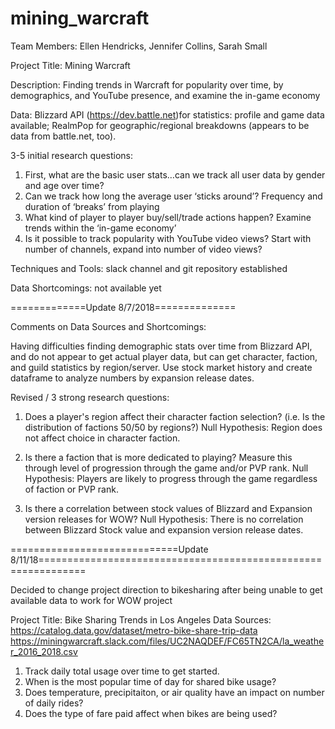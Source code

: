 # mining_warcraft

Team Members: Ellen Hendricks, Jennifer Collins, Sarah Small

Project Title: Mining Warcraft

Description:  Finding trends in Warcraft for popularity over time, by demographics, and YouTube presence, and examine the in-game economy

Data: Blizzard API (https://dev.battle.net)for statistics: profile and game data available; RealmPop for geographic/regional breakdowns
(appears to be data from battle.net, too). 


3-5 initial research questions:
1.	First, what are the basic user stats…can we track all user data by gender and age over time?
2.	Can we track how long the average user ‘sticks around’? Frequency and duration of ‘breaks’ from playing
3.	What kind of player to player buy/sell/trade actions happen? Examine trends within the ‘in-game economy’
4.	Is it possible to track popularity with YouTube video views? Start with number of channels, expand into number of video views?

Techniques and Tools: slack channel and git repository established

Data Shortcomings: not available yet

=============Update 8/7/2018==============

Comments on Data Sources and Shortcomings:

Having difficulties finding demographic stats over time from Blizzard API, and do not appear to get actual player data, but can get character, faction, and guild statistics by region/server. Use stock market history and create dataframe to analyze numbers by expansion release dates.

Revised / 3 strong research questions: 

1. Does a player's region affect their character faction selection? (i.e. Is the distribution of factions 50/50 by regions?) Null Hypothesis: Region does not affect choice in character faction.

2. Is there a faction that is more dedicated to playing? Measure this through level of progression through the game and/or PVP rank. Null Hypothesis: Players are likely to progress through the game regardless of faction or PVP rank.

3. Is there a correlation between stock values of Blizzard and Expansion version releases for WOW? 
   Null Hypothesis: There is no correlation between Blizzard Stock value and expansion version release dates.

=============================Update 8/11/18==============================================================

Decided to change project direction to bikesharing after being unable to get available data to work for WOW project

Project Title: Bike Sharing Trends in Los Angeles
Data Sources: https://catalog.data.gov/dataset/metro-bike-share-trip-data
              https://miningwarcraft.slack.com/files/UC2NAQDEF/FC65TN2CA/la_weather_2016_2018.csv
1. Track daily total usage over time to get started.
2. When is the most popular time of day for shared bike usage? 
3. Does temperature, precipitaiton, or air quality have an impact on number of daily rides?
4. Does the type of fare paid affect when bikes are being used?



  
